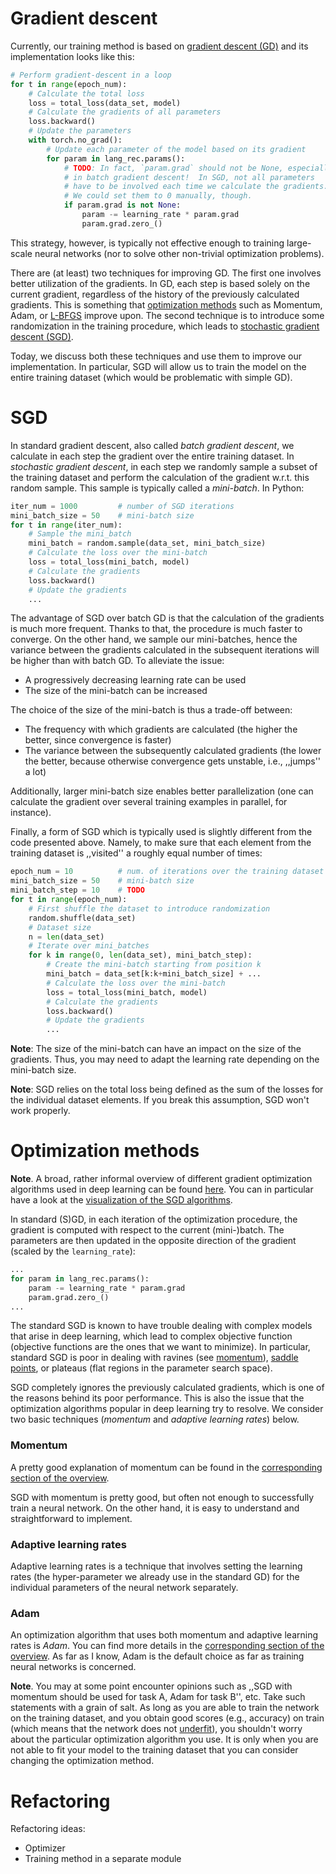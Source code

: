 # Gradient descent

Currently, our training method is based on [gradient descent
(GD)](https://en.wikipedia.org/wiki/Gradient_descent) and its implementation
looks like this:
```python
# Perform gradient-descent in a loop
for t in range(epoch_num):
    # Calculate the total loss
    loss = total_loss(data_set, model)
    # Calculate the gradients of all parameters
    loss.backward()
    # Update the parameters
    with torch.no_grad():
        # Update each parameter of the model based on its gradient
        for param in lang_rec.params():
            # TODO: In fact, `param.grad` should not be None, especially
            # in batch gradient descent!  In SGD, not all parameters 
            # have to be involved each time we calculate the gradients.
            # We could set them to 0 manually, though.
            if param.grad is not None:
                param -= learning_rate * param.grad
                param.grad.zero_()
```

This strategy, however, is typically not effective enough to training
large-scale neural networks (nor to solve other non-trivial optimization
problems).

There are (at least) two techniques for improving GD.  The first one involves
better utilization of the gradients.  In GD, each step is based solely on the
current gradient, regardless of the history of the previously calculated
gradients.  This is something that [optimization
methods](#optimization-methods) such as Momentum, Adam, or [L-BFGS](l-bfgs)
improve upon.  The second technique is to introduce some randomization in the
training procedure, which leads to [stochastic gradient descent (SGD)](#SGD).

Today, we discuss both these techniques and use them to improve our
implementation.  In particular, SGD will allow us to train the model on the
entire training dataset (which would be problematic with simple GD).

<!---
**Note**: The two techniques are not always distinguished, perhaps because
using the ,,history of gradients'' is especially beneficial for SGD.
Nevertheless, they are independent in that Momentum or Adam could be in
principle used with standard GD and, vice-versa, SGD doesn't require Momentum
or Adam.
-->

# SGD

In standard gradient descent, also called *batch gradient descent*, we
calculate in each step the gradient over the entire training dataset.  In
*stochastic gradient descent*, in each step we randomly sample a subset of the
training dataset and perform the calculation of the gradient w.r.t. this random
sample.  This sample is typically called a *mini-batch*.  In Python:
```python
iter_num = 1000         # number of SGD iterations
mini_batch_size = 50    # mini-batch size
for t in range(iter_num):
    # Sample the mini_batch
    mini_batch = random.sample(data_set, mini_batch_size)
    # Calculate the loss over the mini-batch
    loss = total_loss(mini_batch, model)
    # Calculate the gradients
    loss.backward()
    # Update the gradients
    ...
```
The advantage of SGD over batch GD is that the calculation of the gradients is
much more frequent.  Thanks to that, the procedure is much faster to converge.
On the other hand, we sample our mini-batches, hence the variance between the
gradients calculated in the subsequent iterations will be higher than with
batch GD.  To alleviate the issue:
* A progressively decreasing learning rate can be used
* The size of the mini-batch can be increased

The choice of the size of the mini-batch is thus a trade-off between:
* The frequency with which gradients are calculated (the higher the better,
  since convergence is faster)
* The variance between the subsequently calculated gradients (the lower the
  better, because otherwise convergence gets unstable, i.e., ,,jumps'' a lot)

Additionally, larger mini-batch size enables better parallelization (one can
calculate the gradient over several training examples in parallel, for
instance).

Finally, a form of SGD which is typically used is slightly different from the
code presented above.  Namely, to make sure that each element from the training
dataset is ,,visited'' a roughly equal number of times:
```python
epoch_num = 10          # num. of iterations over the training dataset
mini_batch_size = 50    # mini-batch size
mini_batch_step = 10    # TODO
for t in range(epoch_num):
    # First shuffle the dataset to introduce randomization
    random.shuffle(data_set)
    # Dataset size
    n = len(data_set)
    # Iterate over mini_batches
    for k in range(0, len(data_set), mini_batch_step):
        # Create the mini-batch starting from position k
        mini_batch = data_set[k:k+mini_batch_size] + ...
        # Calculate the loss over the mini-batch
        loss = total_loss(mini_batch, model)
        # Calculate the gradients
        loss.backward()
        # Update the gradients
        ...
```

**Note**: The size of the mini-batch can have an impact on the size of the
gradients.  Thus, you may need to adapt the learning rate depending on the
mini-batch size.

**Note**: SGD relies on the total loss being defined as the sum of the losses
for the individual dataset elements.  If you break this assumption, SGD won't
work properly.

# Optimization methods

**Note**.  A broad, rather informal overview of different gradient optimization
algorithms used in deep learning can be found [here](overview-sgd).  You can in
particular have a look at the [visualization of the SGD
algorithms](overview-visualization).
<!--- In practice, the *Adam* algorithm is typically -->

In standard (S)GD, in each iteration of the optimization procedure, the
gradient is computed with respect to the current (mini-)batch. The parameters
are then updated in the opposite direction of the gradient (scaled by the
`learning_rate`):
```python
...
for param in lang_rec.params():
    param -= learning_rate * param.grad
    param.grad.zero_()
...
```

The standard SGD is known to have trouble dealing with complex models that
arise in deep learning, which lead to complex objective function (objective
functions are the ones that we want to minimize).  In particular, standard SGD
is poor in dealing with ravines (see [momentum](#momentum)), [saddle
points](saddle), or plateaus (flat regions in the parameter search space).

SGD completely ignores the previously calculated gradients, which is one of the
reasons behind its poor performance.  This is also the issue that the
optimization algorithms popular in deep learning try to resolve.  We consider
two basic techniques (*momentum* and *adaptive learning rates*) below.

### Momentum

A pretty good explanation of momentum can be found in the [corresponding
section of the overview](overview-momentum).

SGD with momentum is pretty good, but often not enough to successfully train a
neural network.  On the other hand, it is easy to understand and
straightforward to implement.

### Adaptive learning rates

Adaptive learning rates is a technique that involves setting the learning rates
(the hyper-parameter we already use in the standard GD) for the individual
parameters of the neural network separately.

### Adam

An optimization algorithm that uses both momentum and adaptive learning rates
is *Adam*.  You can find more details in the [corresponding section of the
overview](overview-adam).  As far as I know, Adam is the default choice as far
as training neural networks is concerned.

**Note**.  You may at some point encounter opinions such as ,,SGD with momentum
should be used for task A, Adam for task B'', etc.  Take such statements with a
grain of salt.  As long as you are able to train the network on the training
dataset, and you obtain good scores (e.g., accuracy) on train (which means that
the network does not [underfit](underfitting)), you shouldn't worry about the
particular optimization algorithm you use.  It is only when you are not able to
fit your model to the training dataset that you can consider changing the
optimization method.



# Refactoring

Refactoring ideas:
* Optimizer
* Training method in a separate module


[l-bfgs]: https://en.wikipedia.org/wiki/Limited-memory_BFGS "Limited-memory BFGS"
[overview-sgd]: https://ruder.io/optimizing-gradient-descent/ "Overview of GD algorithms"
[overview-visualization]: https://ruder.io/optimizing-gradient-descent/index.html#visualizationofalgorithms "Visualization of SGD algorithms"
[overview-momentum]: https://ruder.io/optimizing-gradient-descent/index.html#momentum "SGD with Momentum"
[saddle]: https://en.wikipedia.org/wiki/Saddle_point "Saddle point"
[underfitting]: https://en.wikipedia.org/wiki/Overfitting#Underfitting
